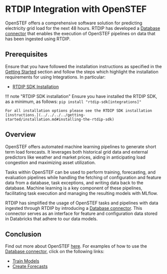 # RTDIP Integration with OpenSTEF

OpenSTEF offers a comprehensive software solution for predicting electricity grid load for the next 48 hours. RTDIP has developed a [Database connector](../../../code-reference/integrations/openstef/database.md) that enables the execution of OpenSTEF pipelines on data that has been ingested using RTDIP.

## Prerequisites

Ensure that you have followed the installation instructions as specified in the [Getting Started](../../../../getting-started/installation.md) section and follow the steps which highlight the installation requirements for using Integrations. In particular:

* [RTDIP SDK Installation](../../../../getting-started/installation.md#installing-the-rtdip-sdk)

!!! note "RTDIP SDK installation"
    Ensure you have installed the RTDIP SDK, as a minimum, as follows:
    ```
    pip install "rtdip-sdk[integrations]"
    ```

    For all installation options please see the RTDIP SDK installation [instructions.](../../../../getting-started/installation.md#installing-the-rtdip-sdk)

## Overview
OpenSTEF offers automated machine learning pipelines to generate short term load forecasts. It leverages both historical grid data and external predictors like weather and market prices, aiding in anticipating load congestion and maximizing asset utilization. 

Tasks within OpenSTEF can be used to perform training, forecasting, and evaluation pipelines while handling the fetching of configuration and feature data from a database, task exceptions, and writing data back to the database. Machine learning is a key component of these pipelines, facilitating task execution and managing the resulting models with MLflow.

RTDIP has simplified the usage of OpenSTEF tasks and pipelines with data ingested through RTDIP by introducing a [Database connector](../../../code-reference/integrations/openstef/database.md). This connector serves as an interface for feature and configuration data stored in Databricks that adhere to our data models.

## Conclusion
Find out more about OpenSTEF [here](https://openstef.github.io/openstef/index.html). For examples of how to use the [Database connector](../../../code-reference/integrations/openstef/database.md), click on the following links:

* [Train Models](../../../examples/integrations/openstef/train-model.md)
* [Create Forecasts](../../../examples/integrations/openstef/create-forecast.md)